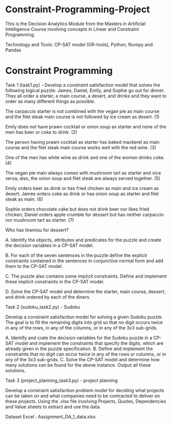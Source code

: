 # Constraint-Programming-Project
This is the Decision Analytics Module from the Masters in Artificial Intelligence Course involving concepts in Linear and Constraint Programming. 

Technology and Tools:
CP-SAT model (OR-tools), Python, Numpy and Pandas


# Constraint Programming


Task 1 (task1.py) - Develop a constraint satisfaction model that solves the following logical puzzle:
James, Daniel, Emily, and Sophie go out for dinner. They all order a starter, a main course, a desert, and drinks and they want to order as many different things as possible. 

The carpaccio starter is not combined with the vegan pie as main course and the filet steak main course is not followed by ice cream as desert. (1) 

Emily does not have prawn cocktail or onion soup as starter and none of the men has beer or coke to drink. (2) 

The person having prawn cocktail as starter has baked mackerel as main course and the filet steak main course works well with the red wine. (3) 

One of the men has white wine as drink and one of the women drinks coke. (4) 

The vegan pie main always comes with mushroom tart as starter and vice versa; also, the onion soup and filet steak are always served together. (5) 

Emily orders beer as drink or has fried chicken as main and ice cream as desert; James orders coke as drink or has onion soup as starter and filet steak as main. (6) 

Sophie orders chocolate cake but does not drink beer nor likes fried chicken; Daniel orders apple crumble for dessert but has neither carpaccio nor mushroom tart as starter. (7) 

Who has tiramisu for dessert? 

A. Identify the objects, attributes and predicates for the puzzle and create the decision variables in a CP-SAT model. 

B. For each of the seven sentences in the puzzle define the explicit constraints contained in the sentences in conjunctive normal form and add them to the CP-SAT model. 

C. The puzzle also contains some implicit constraints. Define and implement these implicit constraints in the CP-SAT model.
 
D. Solve the CP-SAT model and determine the starter, main course, dessert, and drink ordered by each of the diners. 

Task 2 (sudoku_task2.py) - Sudoku 

Develop a constraint satisfaction model for solving a given Sudoku puzzle. The goal is to fill the remaining digits into grid so that no digit occurs twice in any of the rows, in any of the columns, or in any of the 3x3 sub-grids.

A. Identify and crate the decision variables for the Sudoku puzzle in a CP-SAT model and implement the constraints that specify the digits, which are already given in the puzzle specification. 
B. Define and implement the constraints that no digit can occur twice in any of the rows or columns, or in any of the 3x3 sub-grids. 
C. Solve the CP-SAT model and determine how many solutions can be found for the above instance. Output all these solutions.

Task 3 (project_planning_task3.py) - project planning


Develop a constraint satisfaction problem model for deciding what projects can be taken on and what companies need to be contracted to deliver on these projects. Using the .xlsx file involving Projects, Quotes, Dependencies and Value sheets to extract and use the data. 

Dataset Excel : Assignment_DA_1_data.xlsx



